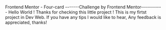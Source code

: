  Frontend Mentor - Four-card
-------Challenge by Frontend Mentor-----------
Hello World ! 
Thanks for checking this little project !
This is my firtst project in Dev Web.
If you have any tips I would like to hear, Any feedback is appreciated, thanks!

